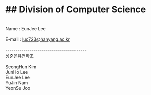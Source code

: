 <h1>## Division of Computer Science</h1>
<br>Name : EunJee Lee
<br><br>E-mail : <u>luc723@hanyang.ac.kr</u><br><br>
----------------------------------------
<br>성준은유연하조<br><br>
SeongHun Kim<br>
JunHo Lee<br>
EunJee Lee<br>
YuJin Nam<br>
YeonSu Joo
